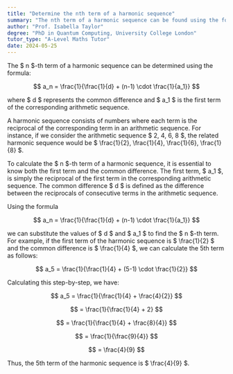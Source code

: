 ```yaml
---
title: "Determine the nth term of a harmonic sequence"
summary: "The nth term of a harmonic sequence can be found using the formula: a_n = 1/(1/d + (n-1) * (1/a_1)), where d is the common difference and a_1 is the first term."
author: "Prof. Isabella Taylor"
degree: "PhD in Quantum Computing, University College London"
tutor_type: "A-Level Maths Tutor"
date: 2024-05-25
---
```


The $ n $-th term of a harmonic sequence can be determined using the formula:

$$
a_n = \frac{1}{\frac{1}{d} + (n-1) \cdot \frac{1}{a_1}}
$$

where $ d $ represents the common difference and $ a_1 $ is the first term of the corresponding arithmetic sequence.

A harmonic sequence consists of numbers where each term is the reciprocal of the corresponding term in an arithmetic sequence. For instance, if we consider the arithmetic sequence $ 2, 4, 6, 8 $, the related harmonic sequence would be $ \frac{1}{2}, \frac{1}{4}, \frac{1}{6}, \frac{1}{8} $.

To calculate the $ n $-th term of a harmonic sequence, it is essential to know both the first term and the common difference. The first term, $ a_1 $, is simply the reciprocal of the first term in the corresponding arithmetic sequence. The common difference $ d $ is defined as the difference between the reciprocals of consecutive terms in the arithmetic sequence.

Using the formula 

$$
a_n = \frac{1}{\frac{1}{d} + (n-1) \cdot \frac{1}{a_1}}
$$ 

we can substitute the values of $ d $ and $ a_1 $ to find the $ n $-th term. For example, if the first term of the harmonic sequence is $ \frac{1}{2} $ and the common difference is $ \frac{1}{4} $, we can calculate the 5th term as follows:

$$
a_5 = \frac{1}{\frac{1}{4} + (5-1) \cdot \frac{1}{2}}
$$

Calculating this step-by-step, we have:

$$
a_5 = \frac{1}{\frac{1}{4} + \frac{4}{2}} 
$$

$$
= \frac{1}{\frac{1}{4} + 2} 
$$

$$
= \frac{1}{\frac{1}{4} + \frac{8}{4}} 
$$

$$
= \frac{1}{\frac{9}{4}} 
$$

$$
= \frac{4}{9} 
$$

Thus, the 5th term of the harmonic sequence is $ \frac{4}{9} $.
    